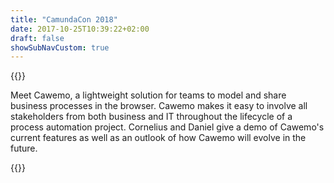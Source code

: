 ```yaml
---
title: "CamundaCon 2018"
date: 2017-10-25T10:39:22+02:00
draft: false
showSubNavCustom: true
---
```



{{<camundacon-talk title="Cawemo: Collaborating on Workflow Automation" date="Friday, September 21, 10:30 am" speakers="Daniel Meyer & Cornelius Suermann" headshot="meyer.jpg" headshot2="suermann.jpg" about="Daniel Meyer joined Camunda in 2010. Quickly he became the mastermind behind Camunda’s workflow technology, now running the entire engineering team. Obsessed with simplicity and scalability in software and organizations." about2="Cornelius Suermann is Senior Engineering Manager at Camunda leading the Cawemo Engineering Team.">}}
<p>
Meet Cawemo, a lightweight solution for teams to model and share business processes in the browser. Cawemo makes it easy to involve all stakeholders from both business and IT throughout the lifecycle of a process automation project. Cornelius and Daniel give a demo of Cawemo's current features as well as an outlook of how Cawemo will evolve in the future.
</p>
{{</camundacon-talk>}}
